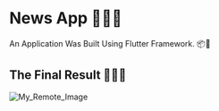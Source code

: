 # News App 📰📱🧠

An  Application Was Built Using Flutter Framework. 📦📑

## The Final Result 🧰💪😎 

![My_Remote_Image](https://drive.google.com/uc?export=view&id=117Pyk-gKpHGwMXT6e2CMzZsxfk9_u8v8/view?usp=sharing)



